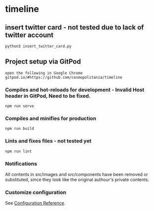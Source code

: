 # timeline

## insert twitter card - not tested due to lack of twitter account 
```bash
python3 insert_twitter_card.py
```

## Project setup via GitPod
```
open the following in Google Chrome
gitpod.io/#https://github.com/cosmopolitania/timeline
```

### Compiles and hot-reloads for development - Invalid Host header in GitPod, Need to be fixed.
```
npm run serve
```

### Compiles and minifies for production
```
npm run build
```

### Lints and fixes files - not tested yet
```
npm run lint
```

### Notifications  
All contents in src/images and src/components have been removed or substituted, since they look like the original authour's private contents.

### Customize configuration
See [Configuration Reference](https://cli.vuejs.org/config/).
